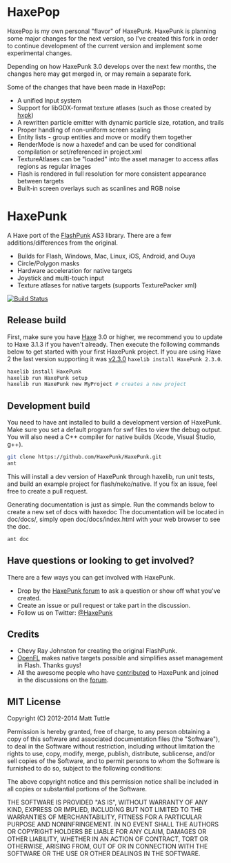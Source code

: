 # HaxePop

HaxePop is my own personal "flavor" of HaxePunk. HaxePunk is planning some major 
changes for the next version, so I've created this fork in order to continue 
development of the current version and implement some experimental changes.

Depending on how HaxePunk 3.0 develops over the next few months, the changes 
here may get merged in, or may remain a separate fork.

Some of the changes that have been made in HaxePop:

* A unified Input system
* Support for libGDX-format texture atlases (such as those created by [hxpk](https://github.com/bendmorris/hxpk))
* A rewritten particle emitter with dynamic particle size, rotation, and trails
* Proper handling of non-uniform screen scaling
* Entity lists - group entities and move or modify them together
* RenderMode is now a haxedef and can be used for conditional compilation or set/referenced in project.xml
* TextureAtlases can be "loaded" into the asset manager to access atlas regions as regular images
* Flash is rendered in full resolution for more consistent appearance between targets
* Built-in screen overlays such as scanlines and RGB noise

# HaxePunk

A Haxe port of the [FlashPunk](http://useflashpunk.net) AS3 library. There are a few additions/differences from the original.

* Builds for Flash, Windows, Mac, Linux, iOS, Android, and Ouya
* Circle/Polygon masks
* Hardware acceleration for native targets
* Joystick and multi-touch input
* Texture atlases for native targets (supports TexturePacker xml)

[![Build Status](https://travis-ci.org/HaxePunk/HaxePunk.png?branch=master)](https://travis-ci.org/HaxePunk/HaxePunk)

## Release build

First, make sure you have [Haxe](http://haxe.org) 3.0 or higher, we recommend you to update to Haxe 3.1.3 if you haven't already. Then execute the following commands below to get started with your first HaxePunk project.
If you are using Haxe 2 the last version supporting it was [v2.3.0](https://github.com/HaxePunk/HaxePunk/releases/tag/v2.3.0) `haxelib install HaxePunk 2.3.0`.

```bash
haxelib install HaxePunk
haxelib run HaxePunk setup
haxelib run HaxePunk new MyProject # creates a new project
```

## Development build

You need to have ant installed to build a development version of HaxePunk. Make sure you set a default program for swf files to view the debug output. You will also need a C++ compiler for native builds (Xcode, Visual Studio, g++).

```bash
git clone https://github.com/HaxePunk/HaxePunk.git
ant
```

This will install a dev version of HaxePunk through haxelib, run unit tests, and build an example project for flash/neko/native. If you fix an issue, feel free to create a pull request.

Generating documentation is just as simple. Run the commands below to create a new set of docs with haxedoc
The documentation will be located in doc/docs/, simply open doc/docs/index.html with your web browser to see the doc.

```bash
ant doc
```

## Have questions or looking to get involved?

There are a few ways you can get involved with HaxePunk.

*	Drop by the [HaxePunk forum](http://forum.haxepunk.com) to ask a question or show off what you've created.
*	Create an issue or pull request or take part in the discussion.
*	Follow us on Twitter: [@HaxePunk](https://twitter.com/intent/user?screen_name=HaxePunk)

## Credits

*	Chevy Ray Johnston for creating the original FlashPunk.
*	[OpenFL](http://www.openfl.org/) makes native targets possible and simplifies asset management in Flash. Thanks guys!
*	All the awesome people who have [contributed](https://github.com/HaxePunk/HaxePunk/graphs/contributors) to HaxePunk and joined in the discussions on the [forum](http://forum.haxepunk.com).

## MIT License

Copyright (C) 2012-2014 Matt Tuttle

Permission is hereby granted, free of charge, to any person obtaining a copy of this software and associated documentation files (the "Software"), to deal in the Software without restriction, including without limitation the rights to use, copy, modify, merge, publish, distribute, sublicense, and/or sell copies of the Software, and to permit persons to whom the Software is furnished to do so, subject to the following conditions:

The above copyright notice and this permission notice shall be included in all copies or substantial portions of the Software.

THE SOFTWARE IS PROVIDED "AS IS", WITHOUT WARRANTY OF ANY KIND, EXPRESS OR IMPLIED, INCLUDING BUT NOT LIMITED TO THE WARRANTIES OF MERCHANTABILITY, FITNESS FOR A PARTICULAR PURPOSE AND NONINFRINGEMENT. IN NO EVENT SHALL THE AUTHORS OR COPYRIGHT HOLDERS BE LIABLE FOR ANY CLAIM, DAMAGES OR OTHER LIABILITY, WHETHER IN AN ACTION OF CONTRACT, TORT OR OTHERWISE, ARISING FROM, OUT OF OR IN CONNECTION WITH THE SOFTWARE OR THE USE OR OTHER DEALINGS IN THE SOFTWARE.
